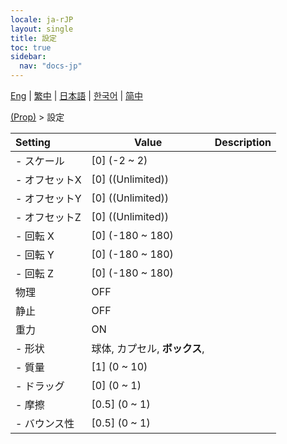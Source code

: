 ```yaml
---
locale: ja-rJP
layout: single
title: 設定
toc: true
sidebar:
  nav: "docs-jp"
---
```

[Eng](/dancexr/menu/2025.4/prop/settings) | [繁中](/tw/dancexr/menu/2025.4/prop/settings) | [日本語](/jp/dancexr/menu/2025.4/prop/settings) | [한국어](/kr/dancexr/menu/2025.4/prop/settings) | [简中](/zh/dancexr/menu/2025.4/prop/settings)

[(Prop)](../menu#(Prop)) > 設定



| Setting | Value | Description |
| :--- | --- | :--- |
|- スケール | [0] (-2 ~ 2) | 
|- オフセットX | [0] ((Unlimited)) | 
|- オフセットY | [0] ((Unlimited)) | 
|- オフセットZ | [0] ((Unlimited)) | 
|- 回転 X | [0] (-180 ~ 180) | 
|- 回転 Y | [0] (-180 ~ 180) | 
|- 回転 Z | [0] (-180 ~ 180) | 
| 物理 | OFF | 
| 静止 | OFF | 
| 重力 | ON | 
|- 形状 | 球体, カプセル, **ボックス**,  | 
|- 質量 | [1] (0 ~ 10) | 
|- ドラッグ | [0] (0 ~ 1) | 
|- 摩擦 | [0.5] (0 ~ 1) | 
|- バウンス性 | [0.5] (0 ~ 1) | 
